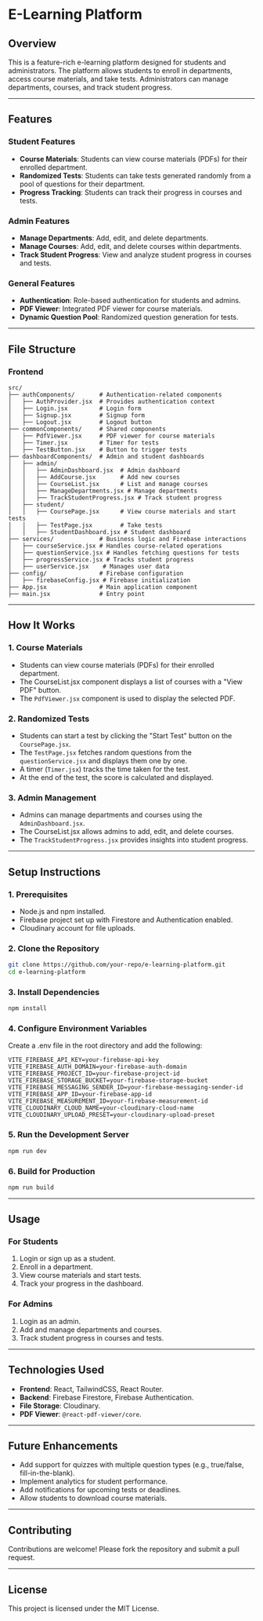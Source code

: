 

# **E-Learning Platform**

## **Overview**
This is a feature-rich e-learning platform designed for students and administrators. The platform allows students to enroll in departments, access course materials, and take tests. Administrators can manage departments, courses, and track student progress.

---
 
## **Features**

### **Student Features**
- **Course Materials**: Students can view course materials (PDFs) for their enrolled department.
- **Randomized Tests**: Students can take tests generated randomly from a pool of questions for their department.
- **Progress Tracking**: Students can track their progress in courses and tests.

### **Admin Features**
- **Manage Departments**: Add, edit, and delete departments.
- **Manage Courses**: Add, edit, and delete courses within departments.
- **Track Student Progress**: View and analyze student progress in courses and tests.

### **General Features**
- **Authentication**: Role-based authentication for students and admins.
- **PDF Viewer**: Integrated PDF viewer for course materials.
- **Dynamic Question Pool**: Randomized question generation for tests.

---

## **File Structure**

### **Frontend**
```
src/
├── authComponents/       # Authentication-related components
│   ├── AuthProvider.jsx  # Provides authentication context
│   ├── Login.jsx         # Login form
│   ├── Signup.jsx        # Signup form
│   ├── Logout.jsx        # Logout button
├── commonComponents/     # Shared components
│   ├── PdfViewer.jsx     # PDF viewer for course materials
│   ├── Timer.jsx         # Timer for tests
│   ├── TestButton.jsx    # Button to trigger tests
├── dashboardComponents/  # Admin and student dashboards
│   ├── admin/
│   │   ├── AdminDashboard.jsx  # Admin dashboard
│   │   ├── AddCourse.jsx       # Add new courses
│   │   ├── CourseList.jsx      # List and manage courses
│   │   ├── ManageDepartments.jsx # Manage departments
│   │   ├── TrackStudentProgress.jsx # Track student progress
│   ├── student/
│   │   ├── CoursePage.jsx      # View course materials and start tests
│   │   ├── TestPage.jsx        # Take tests
│   │   ├── StudentDashboard.jsx # Student dashboard
├── services/             # Business logic and Firebase interactions
│   ├── courseService.jsx # Handles course-related operations
│   ├── questionService.jsx # Handles fetching questions for tests
│   ├── progressService.jsx # Tracks student progress
│   ├── userService.jsx    # Manages user data
├── config/               # Firebase configuration
│   ├── firebaseConfig.jsx # Firebase initialization
├── App.jsx               # Main application component
├── main.jsx              # Entry point
```

---

## **How It Works**

### **1. Course Materials**
- Students can view course materials (PDFs) for their enrolled department.
- The CourseList.jsx component displays a list of courses with a "View PDF" button.
- The `PdfViewer.jsx` component is used to display the selected PDF.

### **2. Randomized Tests**
- Students can start a test by clicking the "Start Test" button on the `CoursePage.jsx`.
- The `TestPage.jsx` fetches random questions from the `questionService.jsx` and displays them one by one.
- A timer (`Timer.jsx`) tracks the time taken for the test.
- At the end of the test, the score is calculated and displayed.

### **3. Admin Management**
- Admins can manage departments and courses using the `AdminDashboard.jsx`.
- The CourseList.jsx allows admins to add, edit, and delete courses.
- The `TrackStudentProgress.jsx` provides insights into student progress.

---

## **Setup Instructions**

### **1. Prerequisites**
- Node.js and npm installed.
- Firebase project set up with Firestore and Authentication enabled.
- Cloudinary account for file uploads.

### **2. Clone the Repository**
```bash
git clone https://github.com/your-repo/e-learning-platform.git
cd e-learning-platform
```

### **3. Install Dependencies**
```bash
npm install
```

### **4. Configure Environment Variables**
Create a .env file in the root directory and add the following:
```
VITE_FIREBASE_API_KEY=your-firebase-api-key
VITE_FIREBASE_AUTH_DOMAIN=your-firebase-auth-domain
VITE_FIREBASE_PROJECT_ID=your-firebase-project-id
VITE_FIREBASE_STORAGE_BUCKET=your-firebase-storage-bucket
VITE_FIREBASE_MESSAGING_SENDER_ID=your-firebase-messaging-sender-id
VITE_FIREBASE_APP_ID=your-firebase-app-id
VITE_FIREBASE_MEASUREMENT_ID=your-firebase-measurement-id
VITE_CLOUDINARY_CLOUD_NAME=your-cloudinary-cloud-name
VITE_CLOUDINARY_UPLOAD_PRESET=your-cloudinary-upload-preset
```

### **5. Run the Development Server**
```bash
npm run dev
```

### **6. Build for Production**
```bash
npm run build
```

---

## **Usage**

### **For Students**
1. Login or sign up as a student.
2. Enroll in a department.
3. View course materials and start tests.
4. Track your progress in the dashboard.

### **For Admins**
1. Login as an admin.
2. Add and manage departments and courses.
3. Track student progress in courses and tests.

---

## **Technologies Used**
- **Frontend**: React, TailwindCSS, React Router.
- **Backend**: Firebase Firestore, Firebase Authentication.
- **File Storage**: Cloudinary.
- **PDF Viewer**: `@react-pdf-viewer/core`.

---

## **Future Enhancements**
- Add support for quizzes with multiple question types (e.g., true/false, fill-in-the-blank).
- Implement analytics for student performance.
- Add notifications for upcoming tests or deadlines.
- Allow students to download course materials.

---

## **Contributing**
Contributions are welcome! Please fork the repository and submit a pull request.

---

## **License**
This project is licensed under the MIT License.

